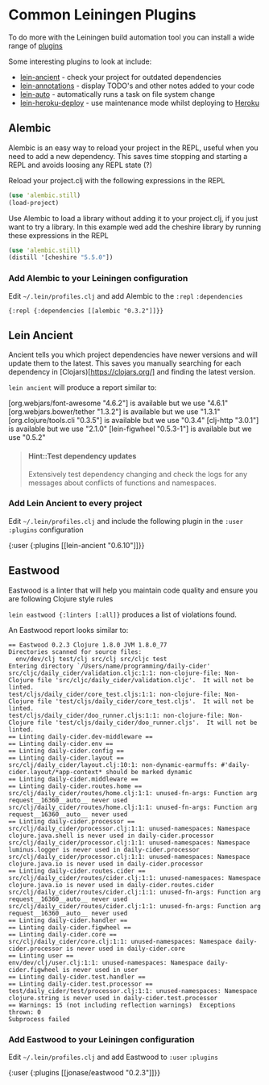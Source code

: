 # Common Leiningen Plugins

To do more with the Leiningen build automation tool you can install a wide range of [plugins](https://github.com/technomancy/leiningen/wiki/Plugins)

Some interesting plugins to look at include:

* [lein-ancient](https://github.com/xsc/lein-ancient) - check your project for outdated dependencies
* [lein-annotations](https://github.com/bbatsov/lein-annotations) - display TODO's and other notes added to your code
* [lein-auto](https://github.com/weavejester/lein-auto) - automatically runs a task on file system change
* [lein-heroku-deploy](https://github.com/maxprokopiev/lein-heroku-deploy) - use maintenance mode whilst deploying to [Heroku](https://heroku.com)

## Alembic

Alembic is an easy way to reload your project in the REPL, useful when you need to add a new dependency.  This saves time stopping and starting a REPL and avoids loosing any REPL state (?)

Reload your project.clj with the following expressions in the REPL

```clojure
(use 'alembic.still)
(load-project)
```

Use Alembic to load a library without adding it to your project.clj, if you just want to try a library. In this example wed add the cheshire library by running these expressions in the REPL

```clojure
(use 'alembic.still)
(distill '[cheshire "5.5.0"])
```

### Add Alembic to your Leiningen configuration

Edit `~/.lein/profiles.clj` and add Alembic to the `:repl` `:dependencies`

```
{:repl {:dependencies [[alembic "0.3.2"]]}}
```

## Lein Ancient

Ancient tells you which project dependencies have newer versions and will update them to the latest.  This saves you manually searching for each dependency in [Clojars)[https://clojars.org/] and finding the latest version.

`lein ancient` will produce a report similar to:

[org.webjars/font-awesome "4.6.2"] is available but we use "4.6.1"
[org.webjars.bower/tether "1.3.2"] is available but we use "1.3.1"
[org.clojure/tools.cli "0.3.5"] is available but we use "0.3.4"
[clj-http "3.0.1"] is available but we use "2.1.0"
[lein-figwheel "0.5.3-1"] is available but we use "0.5.2"

> #### Hint::Test dependency updates
>
> Extensively test dependency changing and check the logs for any messages about conflicts of functions and namespaces.

### Add Lein Ancient to every project

Edit `~/.lein/profiles.clj` and include the following plugin in the `:user` `:plugins` configuration

{:user {:plugins [[lein-ancient "0.6.10"]]}}

## Eastwood

Eastwood is a linter that will help you maintain code quality and ensure you are following Clojure style rules

`lein eastwood {:linters [:all]}` produces a list of violations found.

An Eastwood report looks similar to:

```
== Eastwood 0.2.3 Clojure 1.8.0 JVM 1.8.0_77
Directories scanned for source files:
  env/dev/clj test/clj src/clj src/cljc test
Entering directory `/Users/name/programming/daily-cider'
src/cljc/daily_cider/validation.cljc:1:1: non-clojure-file: Non-Clojure file 'src/cljc/daily_cider/validation.cljc'.  It will not be linted.
test/cljs/daily_cider/core_test.cljs:1:1: non-clojure-file: Non-Clojure file 'test/cljs/daily_cider/core_test.cljs'.  It will not be linted.
test/cljs/daily_cider/doo_runner.cljs:1:1: non-clojure-file: Non-Clojure file 'test/cljs/daily_cider/doo_runner.cljs'.  It will not be linted.
== Linting daily-cider.dev-middleware ==
== Linting daily-cider.env ==
== Linting daily-cider.config ==
== Linting daily-cider.layout ==
src/clj/daily_cider/layout.clj:10:1: non-dynamic-earmuffs: #'daily-cider.layout/*app-context* should be marked dynamic
== Linting daily-cider.middleware ==
== Linting daily-cider.routes.home ==
src/clj/daily_cider/routes/home.clj:1:1: unused-fn-args: Function arg request__16360__auto__ never used
src/clj/daily_cider/routes/home.clj:1:1: unused-fn-args: Function arg request__16360__auto__ never used
== Linting daily-cider.processor ==
src/clj/daily_cider/processor.clj:1:1: unused-namespaces: Namespace clojure.java.shell is never used in daily-cider.processor
src/clj/daily_cider/processor.clj:1:1: unused-namespaces: Namespace luminus.logger is never used in daily-cider.processor
src/clj/daily_cider/processor.clj:1:1: unused-namespaces: Namespace clojure.java.io is never used in daily-cider.processor
== Linting daily-cider.routes.cider ==
src/clj/daily_cider/routes/cider.clj:1:1: unused-namespaces: Namespace clojure.java.io is never used in daily-cider.routes.cider
src/clj/daily_cider/routes/cider.clj:1:1: unused-fn-args: Function arg request__16360__auto__ never used
src/clj/daily_cider/routes/cider.clj:1:1: unused-fn-args: Function arg request__16360__auto__ never used
== Linting daily-cider.handler ==
== Linting daily-cider.figwheel ==
== Linting daily-cider.core ==
src/clj/daily_cider/core.clj:1:1: unused-namespaces: Namespace daily-cider.processor is never used in daily-cider.core
== Linting user ==
env/dev/clj/user.clj:1:1: unused-namespaces: Namespace daily-cider.figwheel is never used in user
== Linting daily-cider.test.handler ==
== Linting daily-cider.test.processor ==
test/daily_cider/test/processor.clj:1:1: unused-namespaces: Namespace clojure.string is never used in daily-cider.test.processor
== Warnings: 15 (not including reflection warnings)  Exceptions thrown: 0
Subprocess failed

```

### Add Eastwood to your Leiningen configuration

Edit `~/.lein/profiles.clj` and add Eastwood to `:user` `:plugins`

{:user {:plugins [[jonase/eastwood "0.2.3"]]}}
